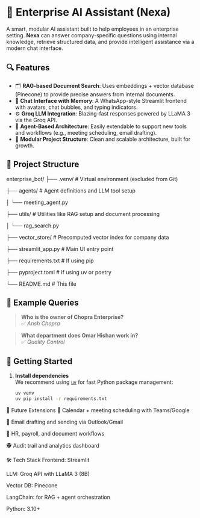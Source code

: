 # 🧠 Enterprise AI Assistant (Nexa)

A smart, modular AI assistant built to help employees in an enterprise setting. **Nexa** can answer company-specific questions using internal knowledge, retrieve structured data, and provide intelligent assistance via a modern chat interface.

## 🔍 Features

- 🗂️ **RAG-based Document Search**: Uses embeddings + vector database (Pinecone) to provide precise answers from internal documents.
- 💬 **Chat Interface with Memory**: A WhatsApp-style Streamlit frontend with avatars, chat bubbles, and typing indicators.
- ⚙️ **Groq LLM Integration**: Blazing-fast responses powered by LLaMA 3 via the Groq API.
- 🧩 **Agent-Based Architecture**: Easily extendable to support new tools and workflows (e.g., meeting scheduling, email drafting).
- 📂 **Modular Project Structure**: Clean and scalable architecture, built for growth.

## 📁 Project Structure

enterprise_bot/
├── .venv/ # Virtual environment (excluded from Git)

├── agents/ # Agent definitions and LLM tool setup

│ └── meeting_agent.py

├── utils/ # Utilities like RAG setup and document processing

│ └── rag_search.py

├── vector_store/ # Precomputed vector index for company data

├── streamlit_app.py # Main UI entry point

├── requirements.txt # If using pip

├── pyproject.toml # If using uv or poetry

└── README.md # This file


## 🧪 Example Queries

> **Who is the owner of Chopra Enterprise?**  
✅ *Ansh Chopra*

> **What department does Omar Hishan work in?**  
✅ *Quality Control*

## 🚀 Getting Started

1. **Install dependencies**  
   We recommend using [`uv`](https://github.com/astral-sh/uv) for fast Python package management:
   ```bash
   uv venv
   uv pip install -r requirements.txt

🧠 Future Extensions
📅 Calendar + meeting scheduling with Teams/Google

📧 Email drafting and sending via Outlook/Gmail

🧾 HR, payroll, and document workflows

🕵️ Audit trail and analytics dashboard

🛠️ Tech Stack
Frontend: Streamlit

LLM: Groq API with LLaMA 3 (8B)

Vector DB: Pinecone

LangChain: for RAG + agent orchestration

Python: 3.10+

